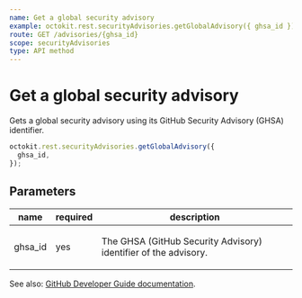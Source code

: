 ```yaml
---
name: Get a global security advisory
example: octokit.rest.securityAdvisories.getGlobalAdvisory({ ghsa_id })
route: GET /advisories/{ghsa_id}
scope: securityAdvisories
type: API method
---
```


# Get a global security advisory

Gets a global security advisory using its GitHub Security Advisory (GHSA) identifier.

```js
octokit.rest.securityAdvisories.getGlobalAdvisory({
  ghsa_id,
});
```

## Parameters

<table>
  <thead>
    <tr>
      <th>name</th>
      <th>required</th>
      <th>description</th>
    </tr>
  </thead>
  <tbody>
    <tr><td>ghsa_id</td><td>yes</td><td>

The GHSA (GitHub Security Advisory) identifier of the advisory.

</td></tr>
  </tbody>
</table>

See also: [GitHub Developer Guide documentation](https://docs.github.com/rest/security-advisories/global-advisories#get-a-global-security-advisory).
